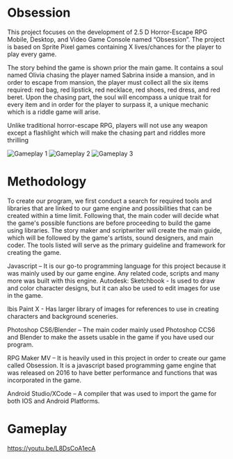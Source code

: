 # Obsession

This project focuses on the development of 2.5 D Horror-Escape RPG Mobile, Desktop, and Video Game Console named “Obsession”. The project is based on Sprite Pixel games containing X lives/chances for the player to play every game. 

The story behind the game is shown prior the main game. It contains a soul
named Olivia chasing the player named Sabrina inside a mansion, and in
order to escape from mansion, the player must collect all the six items
required: red bag, red lipstick, red necklace, red shoes, red dress, and red
beret. Upon the chasing part, the soul will encompass a unique trait for every item and in order for the player to surpass it, a unique mechanic which is a riddle game will arise. 

Unlike traditional horror-escape RPG, players will not use any weapon except a flashlight which will make the chasing part and riddles more thrilling

![Gameplay 1](https://i.imgur.com/5emM8CW.png) ![Gameplay 2](https://i.imgur.com/FJ5Ixxt.png)
![Gameplay 3](https://i.imgur.com/ZaOlpYK.png)

# Methodology
To create our program, we first conduct a search for required tools and libraries that are linked to our game engine and possibilities that can be created within a time limit. Following that, the main coder will decide what the game's possible functions are before proceeding to build the game using libraries. The story maker and scriptwriter will create the main guide, which will be followed by the game's artists, sound designers, and main coder. The tools listed will serve as the primary guideline and framework for creating the game.

Javascript – It is our go-to programming language for this project because it was mainly used by our game engine. Any related code, scripts and many more was built with this engine.
Autodesk: Sketchbook - Is used to draw and color character designs, but it can also be used to edit images for use in the game.

Ibis Paint X -    Has larger library of images for references to use in creating characters and background sceneries.

Photoshop CS6/Blender – The main coder mainly used Photoshop CCS6 and Blender to make the assets usable in the game if you have used our program.

RPG Maker MV – It is heavily used in this project in order to create our game called Obsession. It is a javascript based programming game engine that was released on 2016 to have better performance and functions that was incorporated in the game.

Android Studio/XCode – A compiler that was used to import the game for both IOS and Android Platforms.

# Gameplay

https://youtu.be/L8DsCoA1ecA

